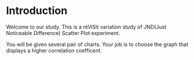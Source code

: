 # Introduction
Welcome to our study. This is a reVISit variation study of JND(Just Noticeable Difference) Scatter Plot experiment.

You will be given several pair of charts. Your job is to choose the graph that displays a higher correlation coefficent.

